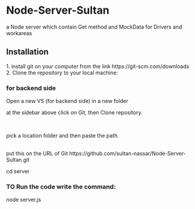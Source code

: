 # Node-Server-Sultan
a Node server which contain Get method and MockData for Drivers and workareas

## Installation
<p>
1. install git on your computer from the link https://git-scm.com/downloads <br>
2.  Clone the repository to your local machine: <br>
   

 
### for backend side
   
<p> Open a new VS (for backend side) in a new folder <br>  </p> 
<p> at the sidebar above click on Git, then Clone repository.  <br>  </p> 
   <br>
   <p> pick a location folder and then paste the path.  </p> 
<br>
   put this on the URL of Git
   https://github.com/sultan-nassar/Node-Server-Sultan.git   <br>
<p>
<p> cd server <br>  </p> 

### TO Run the code write the command: <br>
node server.js
<br>
</p>

